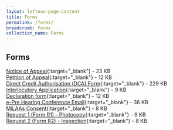 ```yaml
---
layout: leftnav-page-content
title: Forms
permalink: /forms/
breadcrumb: Forms
collection_name: Forms
---
```


Forms
---
[Notice of Appeal](/files/Form-NOA.pdf){:target="_blank"}  - 23 KB <br>
[Petition of Appeal](/files/Form-POA-Sept09.pdf){:target="_blank"}  - 12 KB <br>
[Direct Credit Authorisation (DCA) Form](/files/Form-DCA-07Mar2013.doc){:target="_blank"}  - 229 KB <br>
[Interlocutory Application](/files/Form-Interlocutory-lpl-2-Sept09.pdf){:target="_blank"}  - 9 KB <br>
[Declaration form](/files/Form-DeclarationFm-lpl-2Sept09.pdf){:target="_blank"}  - 12 KB <br>
[e-Pre Hearing Conference Email](/files/September2006.doc){:target="_blank"}  - 36 KB <br>
[MiLAAs Consent](/files/Form-Milaas-Consent.pdf){:target="_blank"}  - 8 KB <br>
[Request 1 (Form R1) - Photocopy](/files/Form-Request1-Photocopy-14Aug09.pdf){:target="_blank"}  - 9 KB <br>
[Request 2 (Form R2) - Inspection](/files/Form-Request2-Inspection-14Aug09.pdf){:target="_blank"}  - 8 KB <br>


